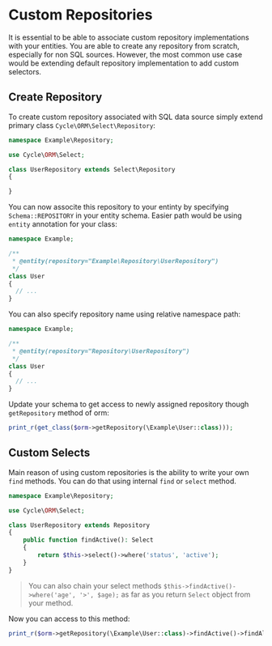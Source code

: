 # Custom Repositories
It is essential to be able to associate custom repository implementations with your entities. You are able to create 
any repository from scratch, especially for non SQL sources. However, the most common use case would be extending default
repository implementation to add custom selectors.

## Create Repository
To create custom repository associated with SQL data source simply extend primary class `Cycle\ORM\Select\Repository`:

```php
namespace Example\Repository;

use Cycle\ORM\Select;

class UserRepository extends Select\Repository 
{

}
```

You can now associte this repository to your entinty by specifying `Schema::REPOSITORY` in your entity schema. Easier path would be 
using `entity` annotation for your class:

```php
namespace Example;

/**
 * @entity(repository="Example\Repository\UserRepository")
 */
class User 
{
  // ...
}
```

You can also specify repository name using relative namespace path:

```php
namespace Example;

/**
 * @entity(repository="Repository\UserRepository")
 */
class User 
{
  // ...
}
```

Update your schema to get access to newly assigned repository though `getRepository` method of orm:

```php
print_r(get_class($orm->getRepository(\Example\User::class)));
```

## Custom Selects
Main reason of using custom repositories is the ability to write your own `find` methods. You can do that using 
internal `find` or `select` method.

```php
namespace Example\Repository;

use Cycle\ORM\Select; 

class UserRepository extends Repository 
{
    public function findActive(): Select 
    {
        return $this->select()->where('status', 'active');
    }
}
```

> You can also chain your select methods `$this->findActive()->where('age', '>', $age);` as far as you return `Select`
object from your method.

Now you can access to this method:

```php
print_r($orm->getRepository(\Example\User::class)->findActive()->findAll());
```
